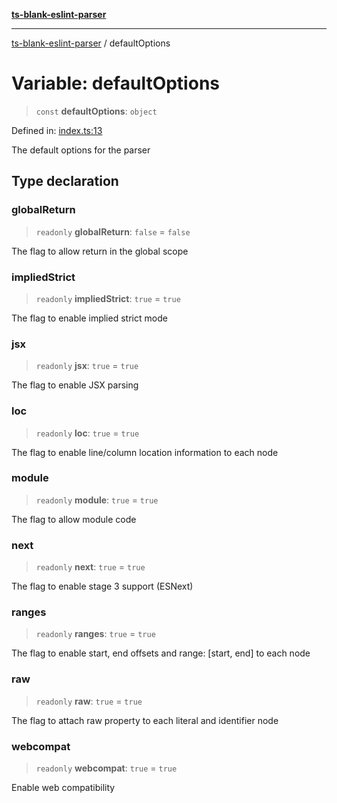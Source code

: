 [**ts-blank-eslint-parser**](../README.md)

***

[ts-blank-eslint-parser](../README.md) / defaultOptions

# Variable: defaultOptions

> `const` **defaultOptions**: `object`

Defined in: [index.ts:13](https://github.com/Rel1cx/ts-blank-eslint-parser/blob/3c608ff77cdcdf2858505460c7f3a5aeb8648312/src/index.ts#L13)

The default options for the parser

## Type declaration

### globalReturn

> `readonly` **globalReturn**: `false` = `false`

The flag to allow return in the global scope

### impliedStrict

> `readonly` **impliedStrict**: `true` = `true`

The flag to enable implied strict mode

### jsx

> `readonly` **jsx**: `true` = `true`

The flag to enable JSX parsing

### loc

> `readonly` **loc**: `true` = `true`

The flag to enable line/column location information to each node

### module

> `readonly` **module**: `true` = `true`

The flag to allow module code

### next

> `readonly` **next**: `true` = `true`

The flag to enable stage 3 support (ESNext)

### ranges

> `readonly` **ranges**: `true` = `true`

The flag to enable start, end offsets and range: [start, end] to each node

### raw

> `readonly` **raw**: `true` = `true`

The flag to attach raw property to each literal and identifier node

### webcompat

> `readonly` **webcompat**: `true` = `true`

Enable web compatibility
